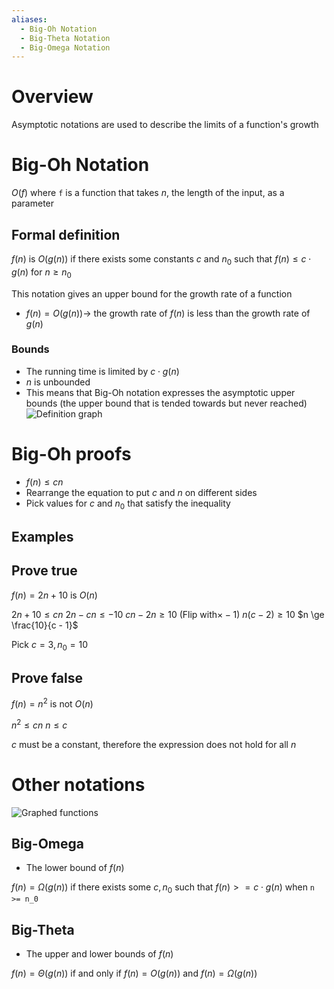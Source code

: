 ```yaml
---
aliases:
  - Big-Oh Notation
  - Big-Theta Notation
  - Big-Omega Notation
---
```


# Overview
Asymptotic notations are used to describe the limits of a function's growth

# Big-Oh Notation
$O(f)$ where `f` is a function that takes $n$, the length of the input, as a parameter

## Formal definition
$f(n)$ is $O(g(n))$ if there exists some constants $c$ and $n_0$ such that $f(n) \le c \cdot g(n)$ for $n \ge n_0$

This notation gives an upper bound for the growth rate of a function
- $f(n) = O(g(n)) \rightarrow$ the growth rate of $f(n)$ is less than the growth rate of $g(n)$

### Bounds
- The running time is limited by $c \cdot g(n)$
- $n$ is unbounded
- This means that Big-Oh notation expresses the asymptotic upper bounds (the upper bound that is tended towards but never reached)
![Definition graph](https://cdn.programiz.com/sites/tutorial2program/files/big0.png)

# Big-Oh proofs
- $f(n) \le cn$
- Rearrange the equation to put $c$ and $n$ on different sides
- Pick values for $c$ and $n_0$ that satisfy the inequality

## Examples
## Prove true
$f(n) = 2n + 10$ is $O(n)$

$2n + 10 \le cn$
$2n - cn \le -10$
$cn - 2n \ge 10$ (Flip with$\times -1$)
$n(c - 2) \ge 10$
$n \ge \frac{10}{c - 1}$

Pick $c = 3, n_{0} = 10$

## Prove false
$f(n) = n^2$ is not $O(n)$

$n^{2}\le cn$
$n \le c$

$c$ must be a constant, therefore the expression does not hold for all $n$

# Other notations
![Graphed functions](https://www.dotnetlovers.com/images/coolnikhilj2256c883d1-b9fc-46e9-b225-588ac5063c3d.png)

## Big-Omega
- The lower bound of $f(n)$

$f(n) = \Omega(g(n))$ if there exists some $c, n_0$ such that $f(n) >= c \cdot g(n)$ when `n >= n_0`

## Big-Theta
- The upper and lower bounds of $f(n)$

$f(n) = \Theta(g(n))$ if and only if $f(n) = O(g(n))$ and $f(n) = \Omega(g(n))$